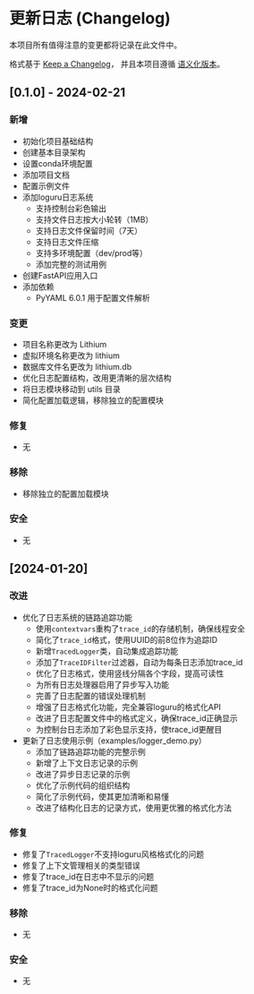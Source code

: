 # 更新日志 (Changelog)

本项目所有值得注意的变更都将记录在此文件中。

格式基于 [Keep a Changelog](https://keepachangelog.com/zh-CN/1.0.0/)，
并且本项目遵循 [语义化版本](https://semver.org/lang/zh-CN/)。

## [0.1.0] - 2024-02-21

### 新增
- 初始化项目基础结构
- 创建基本目录架构
- 设置conda环境配置
- 添加项目文档
- 配置示例文件
- 添加loguru日志系统
  - 支持控制台彩色输出
  - 支持文件日志按大小轮转（1MB）
  - 支持日志文件保留时间（7天）
  - 支持日志文件压缩
  - 支持多环境配置（dev/prod等）
  - 添加完整的测试用例
- 创建FastAPI应用入口
- 添加依赖
  - PyYAML 6.0.1 用于配置文件解析

### 变更
- 项目名称更改为 Lithium
- 虚拟环境名称更改为 lithium
- 数据库文件名更改为 lithium.db
- 优化日志配置结构，改用更清晰的层次结构
- 将日志模块移动到 utils 目录
- 简化配置加载逻辑，移除独立的配置模块

### 修复
- 无

### 移除
- 移除独立的配置加载模块

### 安全
- 无

## [2024-01-20]

### 改进
- 优化了日志系统的链路追踪功能
  - 使用`contextvars`重构了`trace_id`的存储机制，确保线程安全
  - 简化了`trace_id`格式，使用UUID的前8位作为追踪ID
  - 新增`TracedLogger`类，自动集成追踪功能
  - 添加了`TraceIDFilter`过滤器，自动为每条日志添加trace_id
  - 优化了日志格式，使用竖线分隔各个字段，提高可读性
  - 为所有日志处理器启用了异步写入功能
  - 完善了日志配置的错误处理机制
  - 增强了日志格式化功能，完全兼容loguru的格式化API
  - 改进了日志配置文件中的格式定义，确保trace_id正确显示
  - 为控制台日志添加了彩色显示支持，使trace_id更醒目
- 更新了日志使用示例（examples/logger_demo.py）
  - 添加了链路追踪功能的完整示例
  - 新增了上下文日志记录的示例
  - 改进了异步日志记录的示例
  - 优化了示例代码的组织结构
  - 简化了示例代码，使其更加清晰和易懂
  - 改进了结构化日志的记录方式，使用更优雅的格式化方法

### 修复
- 修复了`TracedLogger`不支持loguru风格格式化的问题
- 修复了上下文管理相关的类型错误
- 修复了trace_id在日志中不显示的问题
- 修复了trace_id为None时的格式化问题

### 移除
- 无

### 安全
- 无 